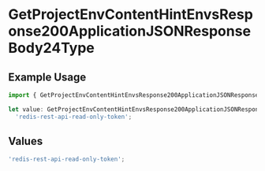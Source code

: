 # GetProjectEnvContentHintEnvsResponse200ApplicationJSONResponseBody24Type

## Example Usage

```typescript
import { GetProjectEnvContentHintEnvsResponse200ApplicationJSONResponseBody24Type } from '@vercel/client/models/operations';

let value: GetProjectEnvContentHintEnvsResponse200ApplicationJSONResponseBody24Type =
  'redis-rest-api-read-only-token';
```

## Values

```typescript
'redis-rest-api-read-only-token';
```

